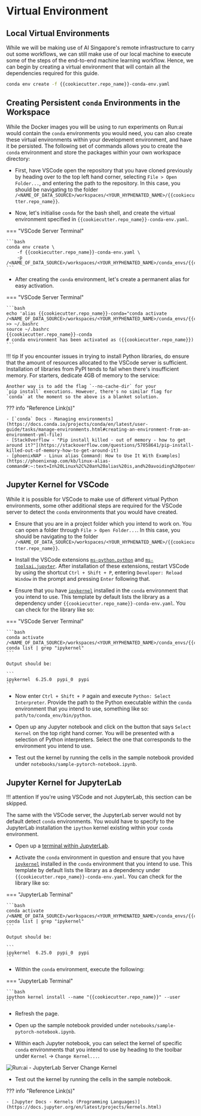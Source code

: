# Virtual Environment

## Local Virtual Environments

While we will be making use of AI Singapore's remote infrastructure
to carry out some workflows, we can still make use of our local
machine to execute some of the steps of the end-to-end machine learning
workflow. Hence, we can begin by creating a virtual environment that
will contain all the dependencies required for this guide.

```bash
conda env create -f {{cookiecutter.repo_name}}-conda-env.yaml
```

## Creating Persistent `conda` Environments in the Workspace

While the Docker images you will be using to run experiments on Run:ai
would contain the `conda` environments you would need, you can also
create these virtual environments within your development environment,
and have it be persisted. The following set of commands allows you to
create the `conda` environment and store the packages within your own
workspace directory:

- First, have VSCode open the repository that you have cloned
  previously by heading over to the top left hand corner, selecting
  `File > Open Folder...`, and entering the path to the repository.
  In this case, you should be navigating to the folder
  `/<NAME_OF_DATA_SOURCE>/workspaces/<YOUR_HYPHENATED_NAME>/{{cookiecutter.repo_name}}`.

- Now, let's initialise `conda` for the bash shell, and create
  the virtual environment specified in
  `{{cookiecutter.repo_name}}-conda-env.yaml`.

=== "VSCode Server Terminal"

    ```bash
    conda env create \
        -f {{cookiecutter.repo_name}}-conda-env.yaml \
        -p /<NAME_OF_DATA_SOURCE>/workspaces/<YOUR_HYPHENATED_NAME>/conda_envs/{{cookiecutter.repo_name}}
    ```

- After creating the `conda` environment, let's create a permanent
  alias for easy activation.

=== "VSCode Server Terminal"

    ```bash
    echo 'alias {{cookiecutter.repo_name}}-conda="conda activate /<NAME_OF_DATA_SOURCE>/workspaces/<YOUR_HYPHENATED_NAME>/conda_envs/{{cookiecutter.repo_name}}"' >> ~/.bashrc
    source ~/.bashrc
    {{cookiecutter.repo_name}}-conda
    # conda environment has been activated as ({{cookiecutter.repo_name}})
    ```

!!! tip
    If you encounter issues in trying to install Python libraries,
    do ensure that the amount of resources allocated to the VSCode
    server is sufficient. Installation of libraries from PyPI tends
    to fail when there's insufficient memory. For starters, dedicate
    4GB of memory to the service:

    Another way is to add the flag `--no-cache-dir` for your
    `pip install` executions. However, there's no similar flag for
    `conda` at the moment so the above is a blanket solution.

??? info "Reference Link(s)"

    - [`conda` Docs - Managing environments](https://docs.conda.io/projects/conda/en/latest/user-guide/tasks/manage-environments.html#creating-an-environment-from-an-environment-yml-file)
    - [StackOverflow - "Pip install killed - out of memory - how to get around it?"](https://stackoverflow.com/questions/57058641/pip-install-killed-out-of-memory-how-to-get-around-it)
    - [phoenixNAP - Linux alias Command: How to Use It With Examples](https://phoenixnap.com/kb/linux-alias-command#:~:text=In%20Linux%2C%20an%20alias%20is,and%20avoiding%20potential%20spelling%20errors.)

## Jupyter Kernel for VSCode

While it is possible for VSCode to make use of different virtual Python
environments, some other additional steps are required for the VSCode
server to detect the `conda` environments that you would have created.

- Ensure that you are in a project folder which you intend to work
  on. You can open a folder through `File > Open Folder...`.
  In this case, you should be navigating to the folder
  `/<NAME_OF_DATA_SOURCE>/workspaces/<YOUR_HYPHENATED_NAME>/{{cookiecutter.repo_name}}`.

- Install the VSCode extensions [`ms-python.python`][py-ext] and
  [`ms-toolsai.jupyter`][jy-ext]. After installation of these 
  extensions, restart VSCode by using the shortcut `Ctrl + Shift + P`, 
  entering `Developer: Reload Window` in the prompt and pressing 
  `Enter` following that.

- Ensure that you have [`ipykernel`][ipyk] installed in the `conda` 
  environment that you intend to use. This template by default lists 
  the library as a dependency under 
  `{{cookiecutter.repo_name}}-conda-env.yaml`. You can check for the
  library like so:

=== "VSCode Server Terminal"

    ```bash
    conda activate /<NAME_OF_DATA_SOURCE>/workspaces/<YOUR_HYPHENATED_NAME>/conda_envs/{{cookiecutter.repo_name}}
    conda list | grep "ipykernel"
    ```
    
    Output should be:

    ```
    ipykernel  6.25.0  pypi_0  pypi
    ```

- Now enter `Ctrl + Shift + P` again and execute 
  `Python: Select Interpreter`. Provide the path to the Python 
  executable within the `conda` environment that you intend to use, 
  something like so: `path/to/conda_env/bin/python`.

- Open up any Jupyter notebook and click on the button that says
  `Select Kernel` on the top right hand corner. You will be presented
  with a selection of Python interpreters. Select the one that
  corresponds to the environment you intend to use.

- Test out the kernel by running the cells in the sample notebook
  provided under `notebooks/sample-pytorch-notebook.ipynb`.

[py-ext]: https://marketplace.visualstudio.com/items?itemName=ms-python.python
[jy-ext]: https://marketplace.visualstudio.com/items?itemName=ms-toolsai.jupyter
[ipyk]: https://ipython.readthedocs.io/en/stable/install/kernel_install.html

## Jupyter Kernel for JupyterLab

!!! attention
    If you're using VSCode and not JupyterLab, this section can be 
    skipped.

The same with the VSCode server, the JupyterLab server would not by 
default detect `conda` environments. You would have to specify to the 
JupyterLab installation the `ipython` kernel existing within your 
`conda` environment.

- Open up a [terminal within JupyterLab][jy-tty].

- Activate the `conda` environment in question and ensure that you have
  [`ipykernel`][ipyk] installed in the `conda` environment that you 
  intend to use. This template by default lists the library as a 
  dependency under `{{cookiecutter.repo_name}}-conda-env.yaml`. You can 
  check for the library like so:

=== "JupyterLab Terminal"

    ```bash
    conda activate /<NAME_OF_DATA_SOURCE>/workspaces/<YOUR_HYPHENATED_NAME>/conda_envs/{{cookiecutter.repo_name}}
    conda list | grep "ipykernel"
    ```
    
    Output should be:

    ```
    ipykernel  6.25.0  pypi_0  pypi
    ```

- Within the `conda` environment, execute the following:

=== "JupyterLab Terminal"

    ```bash
    ipython kernel install --name "{{cookiecutter.repo_name}}" --user
    ```

- Refresh the page.

- Open up the sample notebook provided under `notebooks/sample-pytorch-notebook.ipynb`.

- Within each Jupyter notebook, you can select the kernel of specific
  `conda` environments that you intend to use by heading to the toolbar 
  under `Kernel` -> `Change Kernel...`.

![Run:ai - JupyterLab Server Change Kernel](assets/screenshots/runai-jupyterlab-server-change-kernel.png)

- Test out the kernel by running the cells in the sample notebook.

??? info "Reference Link(s)"

    - [Jupyter Docs - Kernels (Programming Languages)](https://docs.jupyter.org/en/latest/projects/kernels.html)

[jy-tty]: https://jupyterlab.readthedocs.io/en/stable/user/terminal.html